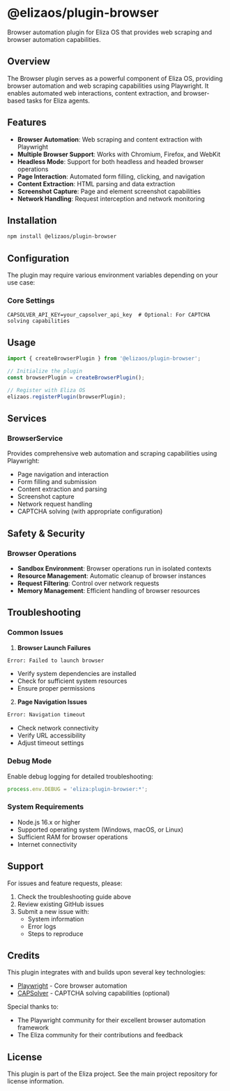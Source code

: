 # @elizaos/plugin-browser

Browser automation plugin for Eliza OS that provides web scraping and browser automation capabilities.

## Overview

The Browser plugin serves as a powerful component of Eliza OS, providing browser automation and web scraping capabilities using Playwright. It enables automated web interactions, content extraction, and browser-based tasks for Eliza agents.

## Features

- **Browser Automation**: Web scraping and content extraction with Playwright
- **Multiple Browser Support**: Works with Chromium, Firefox, and WebKit
- **Headless Mode**: Support for both headless and headed browser operations
- **Page Interaction**: Automated form filling, clicking, and navigation
- **Content Extraction**: HTML parsing and data extraction
- **Screenshot Capture**: Page and element screenshot capabilities
- **Network Handling**: Request interception and network monitoring

## Installation

```bash
npm install @elizaos/plugin-browser
```

## Configuration

The plugin may require various environment variables depending on your use case:

### Core Settings

```env
CAPSOLVER_API_KEY=your_capsolver_api_key  # Optional: For CAPTCHA solving capabilities
```

## Usage

```typescript
import { createBrowserPlugin } from '@elizaos/plugin-browser';

// Initialize the plugin
const browserPlugin = createBrowserPlugin();

// Register with Eliza OS
elizaos.registerPlugin(browserPlugin);
```

## Services

### BrowserService

Provides comprehensive web automation and scraping capabilities using Playwright:

- Page navigation and interaction
- Form filling and submission
- Content extraction and parsing
- Screenshot capture
- Network request handling
- CAPTCHA solving (with appropriate configuration)

## Safety & Security

### Browser Operations

- **Sandbox Environment**: Browser operations run in isolated contexts
- **Resource Management**: Automatic cleanup of browser instances
- **Request Filtering**: Control over network requests
- **Memory Management**: Efficient handling of browser resources

## Troubleshooting

### Common Issues

1. **Browser Launch Failures**

```bash
Error: Failed to launch browser
```

- Verify system dependencies are installed
- Check for sufficient system resources
- Ensure proper permissions

2. **Page Navigation Issues**

```bash
Error: Navigation timeout
```

- Check network connectivity
- Verify URL accessibility
- Adjust timeout settings

### Debug Mode

Enable debug logging for detailed troubleshooting:

```typescript
process.env.DEBUG = 'eliza:plugin-browser:*';
```

### System Requirements

- Node.js 16.x or higher
- Supported operating system (Windows, macOS, or Linux)
- Sufficient RAM for browser operations
- Internet connectivity

## Support

For issues and feature requests, please:

1. Check the troubleshooting guide above
2. Review existing GitHub issues
3. Submit a new issue with:
   - System information
   - Error logs
   - Steps to reproduce

## Credits

This plugin integrates with and builds upon several key technologies:

- [Playwright](https://playwright.dev/) - Core browser automation
- [CAPSolver](https://capsolver.com/) - CAPTCHA solving capabilities (optional)

Special thanks to:

- The Playwright community for their excellent browser automation framework
- The Eliza community for their contributions and feedback

## License

This plugin is part of the Eliza project. See the main project repository for license information.
